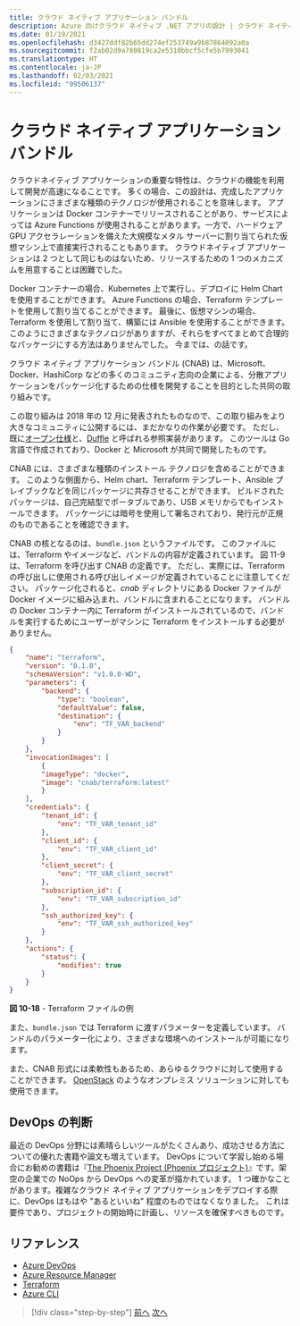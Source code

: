 ```yaml
---
title: クラウド ネイティブ アプリケーション バンドル
description: Azure 向けクラウド ネイティブ .NET アプリの設計 | クラウド ネイティブ アプリケーション バンドル
ms.date: 01/19/2021
ms.openlocfilehash: d3427ddf82b65dd274ef253749a9b87864092a0a
ms.sourcegitcommit: f2ab02d9a780819ca2e5310bbcf5cfe5b7993041
ms.translationtype: HT
ms.contentlocale: ja-JP
ms.lasthandoff: 02/03/2021
ms.locfileid: "99506137"
---
```

# <a name="cloud-native-application-bundles"></a>クラウド ネイティブ アプリケーション バンドル

クラウドネイティブ アプリケーションの重要な特性は、クラウドの機能を利用して開発が高速になることです。 多くの場合、この設計は、完成したアプリケーションにさまざまな種類のテクノロジが使用されることを意味します。 アプリケーションは Docker コンテナーでリリースされることがあり、サービスによっては Azure Functions が使用されることがあります。一方で、ハードウェア GPU アクセラレーションを備えた大規模なメタル サーバーに割り当てられた仮想マシン上で直接実行されることもあります。 クラウドネイティブ アプリケーションは 2 つとして同じものはないため、リリースするための 1 つのメカニズムを用意することは困難でした。

Docker コンテナーの場合、Kubernetes 上で実行し、デプロイに Helm Chart を使用することができます。 Azure Functions の場合、Terraform テンプレートを使用して割り当てることができます。 最後に、仮想マシンの場合、Terraform を使用して割り当て、構築には Ansible を使用することができます。 このようにさまざまなテクノロジがありますが、それらをすべてまとめて合理的なパッケージにする方法はありませんでした。 今までは、の話です。

クラウド ネイティブ アプリケーション バンドル (CNAB) は、Microsoft、Docker、HashiCorp などの多くのコミュニティ志向の企業による、分散アプリケーションをパッケージ化するための仕様を開発することを目的とした共同の取り組みです。

この取り組みは 2018 年の 12 月に発表されたものなので、この取り組みをより大きなコミュニティに公開するには、まだかなりの作業が必要です。 ただし、既に[オープン仕様](https://github.com/deislabs/cnab-spec)と、[Duffle](https://duffle.sh/) と呼ばれる参照実装があります。 このツールは Go 言語で作成されており、Docker と Microsoft が共同で開発したものです。

CNAB には、さまざまな種類のインストール テクノロジを含めることができます。 このような側面から、Helm chart、Terraform テンプレート、Ansible プレイブックなどを同じパッケージに共存させることができます。 ビルドされたパッケージは、自己完結型でポータブルであり、USB メモリからでもインストールできます。  パッケージには暗号を使用して署名されており、発行元が正規のものであることを確認できます。

CNAB の核となるのは、`bundle.json` というファイルです。 このファイルには、Terraform やイメージなど、バンドルの内容が定義されています。 図 11-9 は、Terraform を呼び出す CNAB の定義です。 ただし、実際には、Terraform の呼び出しに使用される呼び出しイメージが定義されていることに注意してください。 パッケージ化されると、*cnab* ディレクトリにある Docker ファイルが Docker イメージに組み込まれ、バンドルに含まれることになります。 バンドルの Docker コンテナー内に Terraform がインストールされているので、バンドルを実行するためにユーザーがマシンに Terraform をインストールする必要がありません。

```json
{
    "name": "terraform",
    "version": "0.1.0",
    "schemaVersion": "v1.0.0-WD",
    "parameters": {
        "backend": {
            "type": "boolean",
            "defaultValue": false,
            "destination": {
                "env": "TF_VAR_backend"
            }
        }
    },
    "invocationImages": [
        {
        "imageType": "docker",
        "image": "cnab/terraform:latest"
        }
    ],
    "credentials": {
        "tenant_id": {
            "env": "TF_VAR_tenant_id"
        },
        "client_id": {
            "env": "TF_VAR_client_id"
        },
        "client_secret": {
            "env": "TF_VAR_client_secret"
        },
        "subscription_id": {
            "env": "TF_VAR_subscription_id"
        },
        "ssh_authorized_key": {
            "env": "TF_VAR_ssh_authorized_key"
        }
    },
    "actions": {
        "status": {
            "modifies": true
        }
    }
}
```

**図 10-18** - Terraform ファイルの例

また、`bundle.json` では Terraform に渡すパラメーターを定義しています。 バンドルのパラメーター化により、さまざまな環境へのインストールが可能になります。

また、CNAB 形式には柔軟性もあるため、あらゆるクラウドに対して使用することができます。 [OpenStack](https://www.openstack.org/) のようなオンプレミス ソリューションに対しても使用できます。

## <a name="devops-decisions"></a>DevOps の判断

最近の DevOps 分野には素晴らしいツールがたくさんあり、成功させる方法についての優れた書籍や論文も増えています。 DevOps について学習し始める場合にお勧めの書籍は『[The Phoenix Project (Phoenix プロジェクト)](https://www.oreilly.com/library/view/the-phoenix-project/9781457191350/)』です。架空の企業での NoOps から DevOps への変革が描かれています。 1 つ確かなことがあります。複雑なクラウド ネイティブ アプリケーションをデプロイする際に、DevOps はもはや "あるといいね" 程度のものではなくなりました。 これは要件であり、プロジェクトの開始時に計画し、リソースを確保すべきものです。

## <a name="references"></a>リファレンス

- [Azure DevOps](https://azure.microsoft.com/services/devops/)
- [Azure Resource Manager](/azure/azure-resource-manager/management/overview)
- [Terraform](https://www.terraform.io/)
- [Azure CLI](/cli/azure/)

>[!div class="step-by-step"]
>[前へ](infrastructure-as-code.md)
>[次へ](summary.md)
